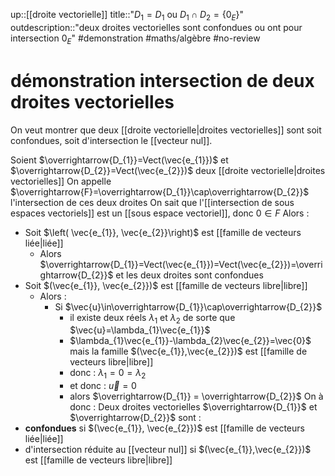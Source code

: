 up::[[droite vectorielle]]
title::"$D_{1} = D_{1}$ ou $D_{1} \cap D_{2} = \{ 0_{E} \}$"
outdescription::"deux droites vectorielles sont confondues ou ont pour intersection $0_{E}$"
#demonstration #maths/algèbre #no-review 
# démonstration intersection de deux droites vectorielles

On veut montrer que deux [[droite vectorielle|droites vectorielles]] sont soit confondues, soit d'intersection le [[vecteur nul]].


Soient $\overrightarrow{D_{1}}=Vect(\vec{e_{1}})$ et $\overrightarrow{D_{2}}=Vect(\vec{e_{2}})$ deux [[droite vectorielle|droites vectorielles]]
On appelle $\overrightarrow{F}=\overrightarrow{D_{1}}\cap\overrightarrow{D_{2}}$ l'intersection de ces deux droites
On sait que l'[[intersection de sous espaces vectoriels]] est un [[sous espace vectoriel]], donc $0 \in F$
Alors :
 - Soit $\left( \vec{e_{1}}, \vec{e_{2}}\right)$ est [[famille de vecteurs liée|liée]]
     - Alors $\overrightarrow{D_{1}}=Vect(\vec{e_{1}})=Vect(\vec{e_{2}})=\overrightarrow{D_{2}}$ et les deux droites sont confondues
 - Soit $(\vec{e_{1}}, \vec{e_{2}})$ est [[famille de vecteurs libre|libre]]
     - Alors :
         - Si $\vec{u}\in\overrightarrow{D_{1}}\cap\overrightarrow{D_{2}}$
             - il existe deux réels $\lambda_{1}$ et $\lambda_{2}$ de sorte que $\vec{u}=\lambda_{1}\vec{e_{1}}$ 
             - $\lambda_{1}\vec{e_{1}}-\lambda_{2}\vec{e_{2}}=\vec{0}$ mais la famille $(\vec{e_{1}},\vec{e_{2}})$ est [[famille de vecteurs libre|libre]]
             - donc : $\lambda_{1}=0=\lambda_{2}$
             - et donc : $\vec{u}=0$ 
             - alors $\overrightarrow{D_{1}} = \overrightarrow{D_{2}}$
On à donc : 
Deux droites vectorielles $\overrightarrow{D_{1}}$ et $\overrightarrow{D_{2}}$ sont :
 - **confondues** si $(\vec{e_{1}}, \vec{e_{2}})$ est [[famille de vecteurs liée|liée]]
 - d'intersection réduite au [[vecteur nul]] si $(\vec{e_{1}},\vec{e_{2}})$ est [[famille de vecteurs libre|libre]]